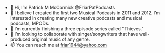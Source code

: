 - 👋 Hi, I’m Patrick M McCormick @FriarPatPodcasts
- 👀 I believe I created the first two Musical Podcasts in 2011 and 2012. I’m interested in creating many new creative podcasts and musical podcasts, MPODs.
- 🌱 I’m currently finishing a three episode series called "Thieves."
- 💞️ I’m looking to collaborate with singer/songwriters that have well-produced original music of any genre.
- 📫 You can reach me at friar1944@yahoo.com

<!---
FriarPatPodcasts/FriarPatPodcasts is a ✨ special ✨ repository because its `README.md` (this file) appears on your GitHub profile.
You can click the Preview link to take a look at your changes.
--->
